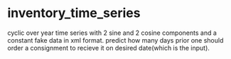 # inventory_time_series
cyclic over year time series with 2 sine and 2 cosine components and a constant
fake data in xml format.
predict how many days prior  one should order a consignment to recieve it on desired date(which is the input).
